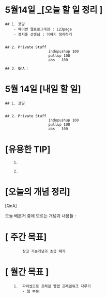 # 5월14일 _[오늘 할 일 정리 ]

    ## 1. 코딩             
        - 파이썬 웹프로그래밍 : 123page
        - 정지훈 선생님 : 이야기 정리하기

                        
    ## 2. Private Stuff
                        indopushup 100
                        pullup 100
                        abs   100

    ## 3. QnA : 
            


# 5월 14일 [내일 할 일]    

    ## 1. 코딩     
                

    ## 2. Private Stuff    
                        indopushup 100  
                        pullup 100  
                        abs   100   

# [유용한 TIP]

        1. 

        2. 

# [오늘의 개념 정리]   




[QnA]

오늘 배운거 중에 모르는 개념과 내용들 :




# [ 주간 목표]    
            장고 기본개념과 초급 때기



# [ 월간 목표 ]       
        1.  파이썬으로 프레임 웹앱 프레임워크 다루기       
            - 웹 부분:      



